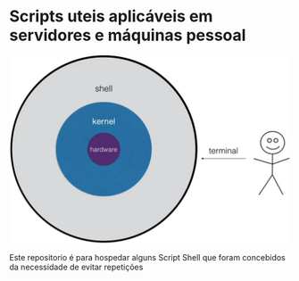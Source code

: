 # Scripts uteis aplicáveis em servidores e máquinas pessoal

![Nivelamento.](Happy.png)

Este repositorio é para hospedar alguns Script Shell que foram concebidos da necessidade de evitar repetições
